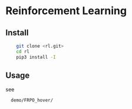 # Reinforcement Learning

## Install
```bash
    git clone <rl.git>
    cd rl
    pip3 install -I 
```

## Usage
see
```bash
  demo/FRPO_hover/
```
